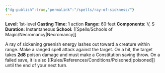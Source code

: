 ```yaml
---
{"dg-publish":true,"permalink":"/spells/ray-of-sickness/"}
---
```


**Level:** 1st-level
**Casting Time:** 1 action
**Range:** 60 feet
**Components:** V, S
**Duration:** Instantaneous
**School:** [[Spells/Schools of Magic/Necromancy\|Necromancy]]

A ray of sickening greenish energy lashes out toward a creature within range. Make a ranged spell attack against the target. On a hit, the target takes **2d8** poison damage and must make a Constitution saving throw. On a failed save, it is also [[Rules/References/Conditions/Poisoned\|poisoned]] until the end of your next turn.